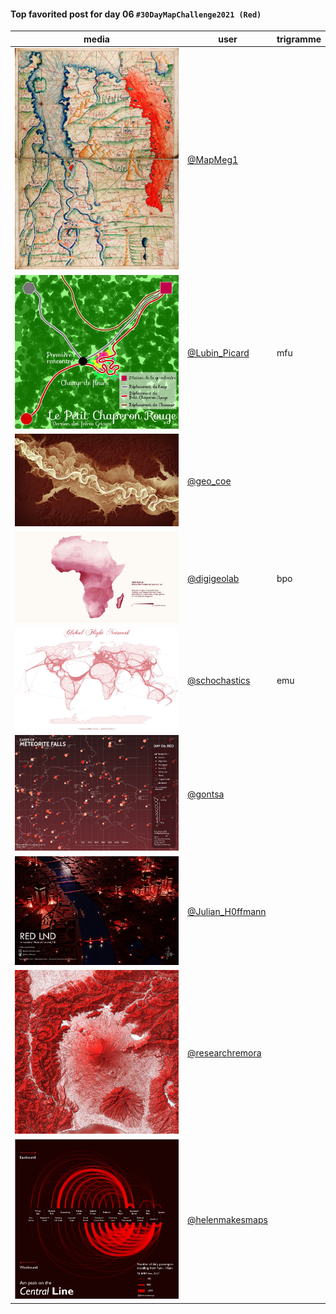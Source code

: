 #### Top favorited post for day 06 `#30DayMapChallenge2021 (Red)`

| media | user | trigramme |
|-------|------|-----------|
| ![image](uploads/964b60148530048b083df1093bc2c1d3/image.png) |[@MapMeg1](https://twitter.com/MapMeg1/status/1457053963765833736)||
| ![image](uploads/b2bf133221785f454cb158f79ac2370b/image.png) |[@Lubin_Picard](https://twitter.com/Lubin_Picard/status/1457042854363160581)|mfu|
| ![image](uploads/aecb25e383f628b4d17d7294f9c9ca95/image.png) |[@geo_coe](https://twitter.com/geo_coe/status/1457123260865286148)||
| ![image](uploads/743725fb779c5bec97e3186d6cefe609/image.png) |[@digigeolab](https://twitter.com/digigeolab/status/1456916293190397956)|bpo|
| ![image](uploads/d86dbcd847dc1e233fe718981b3b1a41/image.png) |[@schochastics](https://twitter.com/schochastics/status/1458023560539148291)|emu|
| ![image](uploads/7d8980f37487cf94aedd02a2ba6b4172/image.png) |[@gontsa](https://twitter.com/gontsa/status/1457090063288971268)||
| ![image](uploads/cf557f450d3fbe3816d210c7e0a5fece/image.png) |[@Julian_H0ffmann](https://twitter.com/Julian_H0ffmann/status/1457027613189414912)||
| ![image](uploads/d93f218c723d0925f3216f42d22e3a81/image.png) |[@researchremora](https://twitter.com/researchremora/status/1456966240120066054)||
| ![image](uploads/1a82e1994eb5c11b05c8f2be8e96ff0d/image.png) |[@helenmakesmaps](https://twitter.com/helenmakesmaps/status/1456923500497809414)||